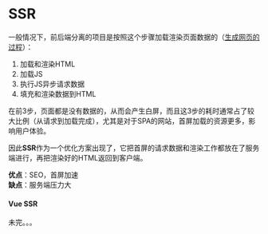 # SSR  
一般情况下，前后端分离的项目是按照这个步骤加载渲染页面数据的（[生成网页的过程](/htmls/article.html?javascript-summary)）：

1. 加载和渲染HTML  
2. 加载JS  
3. 执行JS异步请求数据  
4. 填充和渲染数据到HTML  

在前3步，页面都是没有数据的，从而会产生白屏，而且这3步的耗时通常占了较大比例（从请求到加载完成），尤其是对于SPA的网站，首屏加载的资源更多，影响用户体验。  

因此**SSR**作为一个优化方案出现了，它把首屏的请求数据和渲染工作都放在了服务端进行，再把渲染好的HTML返回到客户端。  

**优点**：SEO，首屏加速    
**缺点**：服务端压力大  

#### Vue SSR
未完。。。